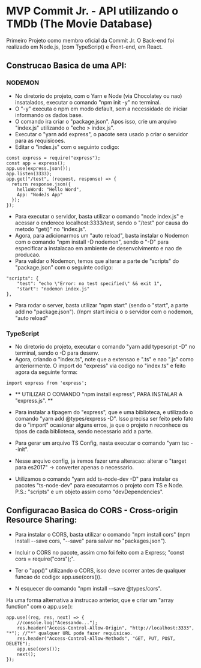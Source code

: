 # MVP Commit Jr. - API utilizando o TMDb (The Movie Database)

Primeiro Projeto como membro oficial da Commit Jr. O Back-end foi realizado em Node.js, (com TypeScript) e Front-end, em React.

## Construcao Basica de uma API:

### NODEMON
- No diretorio do projeto, com o Yarn e Node (via Chocolatey ou nao) insatalados, executar o comando "npm init -y" no terminal.
- O "-y" executa o npm em modo default, sem a necessidade de iniciar informando os dados base.
- O comando ira criar o "package.json". Apos isso, crie um arquivo "index.js" utilizando o "echo > index.js".
- Executar o "yarn add express", o pacote sera usado p criar o servidor para as requisicoes.
- Editar o "index.js" com o seguinto codigo:
```
const express = require("express");
const app = express();
app.use(express.json());
app.listen(3333);
app.get("/test", (request, response) => {
  return response.json({
    helloWord: "Hello Word",
    App: "NodeJs App"
  });
});
```
- Para executar o servidor, basta utilizar o comando "node index.js" e acessar o endereco localhost:3333/test, sendo o "/test" por causa do metodo "get()" no "index.js".
- Agora, para adicionarmos um "auto reload", basta instalar o Nodemon com o comando "npm install -D nodemon", sendo o "-D" para especificar a instalacao em ambiente de desenvolvimento e nao de producao.
- Para validar o Nodemon, temos que alterar a parte de "scripts" do "package.json" com o seguinte codigo:
```
"scripts": {
    "test": "echo \"Error: no test specified\" && exit 1",
    "start": "nodemon index.js"
},
```
- Para rodar o server, basta utilizar "npm start" (sendo o "start", a parte add no "package.json").
//npm start inicia o o servidor com o nodemon, "auto reload"


### TypeScript
- No diretorio do projeto, executar o comando "yarn add typescript -D" no terminal, sendo o -D para desenv.
- Agora, criando o "index.ts", note que a extensao e ".ts" e nao ".js" como anteriormente.
O import do "express" via codigo no "index.ts" e feito agora da seguinte forma:
```
import express from 'express';
```
- ** UTILIZAR O COMANDO "npm install express", PARA INSTALAR A "express.js". **

- Para instalar a tipagem do "express", que e uma biblioteca, e utilizado o comando "yarn add @types/express -D". Isso precisa ser feito pelo fato de o "import" ocasionar alguns erros, ja que o projeto n reconhece os tipos de cada biblioteca, sendo necessario add a parte.
- Para gerar um arquivo TS Config, nasta executar o comando "yarn tsc --init".
- Nesse arquivo config, ja iremos fazer uma alteracao: alterar o "target para es2017" -> converter apenas o necessario.
- Utilizamos o comando "yarn add ts-node-dev -D" para instalar os pacotes "ts-node-dev" para executarmos o projeto com TS e Node.
P.S.: "scripts" e um objeto assim como "devDependencies".

## Configuracao Basica do CORS - Cross-origin Resource Sharing:

- Para instalar o CORS, basta utilizar o comando "npm install cors" (npm install --save cors, "--save" para salvar no "packages.json").
- Incluir o CORS no pacote, assim cmo foi feito com a Express; "const cors = require("cors");".
- Ter o "app()" utilizando o CORS, isso deve ocorrer antes de qualquer funcao do codigo: app.use(cors()).

- N esquecer do comando "npm install --save @types/cors".

Ha uma forma alternativa a instrucao anterior, que e criar um "array function" com o app.use():
```
app.use((req, res, next) => {
	//console.log("Acessando...");
	res.header("Access-Control-Allow-Origin", "http://localhost:3333", "*"); //"*" qualquer URL pode fazer requisicao.
	res.header("Access-Control-Allow-Methods", "GET, PUT, POST, DELETE");
	app.use(cors());
	next();
});
```
